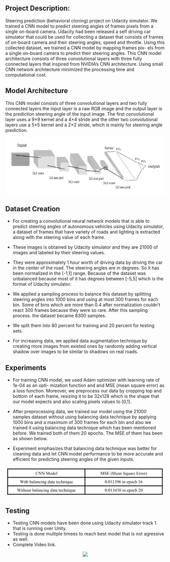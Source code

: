 ## Project Description:
Steering prediction (behavioral cloning) project on Udacity simulator. We trained a CNN model to predict steering angles of frames pixels from a single on-board camera. Udacity had been released a self driving car simulator that could be used for collecting a dataset that consists of frames of on-board camera and their steering angles, speed and throttle. Using this collected dataset, we trained a CNN model by mapping frames pix- els from a single on-board camera to predict their steering angles. This CNN model architecture consists of three convolutional layers with three fully connected layers that inspired from NVIDIA’s CNN architecture. Using small CNN network architecture minimized the processing time and computational cost.






## Model Architecture
This CNN model consists of three convolutional layers and two fully connected layers the input layer is a raw RGB image and the output layer is the prediction steering angle of the input image. The first convolutional layer uses a 9×9 kernel and a 4×4 stride and the other two convolutional layers use a 5×5 kernel and a 2×2 stride, which is mainly for steering angle prediction.
<p align="center">
 <img  src="https://github.com/anasbadawy/Steering-Prediction-CNN/blob/master/model%20diagram/last.jpeg">
</p>


##  Dataset Creation

- For creating a convolutional neural network models that is able to predict steering angles of autonomous vehicles using Udacity simulator, a dataset of frames that have variety of roads and lighting is extracted along with the steering value of each frame. 

- These images is obtained by Udacity simulator and they are 21000 of images and labeled by their steering values. 

- They were approximately 1 hour worth of driving data by driving the car in the center of the road. The steering angles are in degrees. So it has been normalized in the [-1,1] range. Because of the dataset was unbalanced because most of it has degrees between [-5,5] which is the format of Udacity simulator. 

- We applied a sampling process to balance this dataset by splitting steering angles into 1000 bins and using at most 300 frames for each bin. Some of bins which are more than 0.4 after normalization couldn’t react 300 frames because they were so rare. After this sampling process. the dataset became 8300 samples. 

- We split them into 80 percent for training and 20 percent for testing sets.

- For increasing data, we applied data augmentation technique by creating more images from existed ones by randomly adding vertical shadow over images to be similar to shadows on real roads.


##  Experiments

- For training CNN model, we used Adam optimizer with learning rate of 1e-04 as an opti- mization function and and MSE (mean square error) as a loss function. Moreover, we preprocess our data by cropping top and bottom of each frame, resizing it to be 32x128 which is the shape that our model expects and also scaling pixels values to [0,1].

- After preprocessing data, we trained our model using the 21000 samples dataset without using balancing data technique by applying 1000 bins and a maximum of 300 frames for each bin and also we trained it using balancing data technique which has been mentioned before. We trained both of them 20 epochs. The MSE of them has been as shown below.

- Experiment emphasizes that balancing data technique was better for cleaning data and let CNN model performance to be more accurate and efficient for predicting steering angles of the given inputs.

<p align="center">
 <img  src="https://github.com/anasbadawy/Steering-Prediction-CNN/blob/master/model%20diagram/table.png">
</p>


##  Testing
- Testing CNN models have been done using Udacity simulator track 1 that is running over Unity.
- Testing is done multiple timees to reach best model that is not agressive as well.
- Complete Video link.

<p align="center">
 <img  src="https://github.com/anasbadawy/Steering-Prediction-CNN/blob/master/videoTest.gif">
</p>
